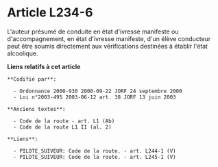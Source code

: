 # Article L234-6

L'auteur présumé de conduite en état d'ivresse manifeste ou d'accompagnement, en état d'ivresse manifeste, d'un élève
conducteur peut être soumis directement aux vérifications destinées à établir l'état alcoolique.

**Liens relatifs à cet article**

	**Codifié par**:

	  - Ordonnance 2000-930 2000-09-22 JORF 24 septembre 2000
	  - Loi n°2003-495 2003-06-12 art. 38 JORF 13 juin 2003

	**Anciens textes**:

	  - Code de la route - art. L1 (Ab)
	  - Code de la route L1 II (al. 2)

	**Liens**:

	  - PILOTE_SUIVEUR: Code de la route. - art. L244-1 (V)
	  - PILOTE_SUIVEUR: Code de la route. - art. L245-1 (V)
